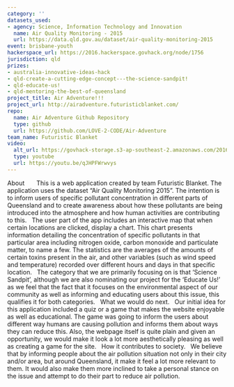 ```yaml
---
category: ''
datasets_used:
- agency: Science, Information Technology and Innovation
  name: Air Quality Monitoring - 2015
  url: https://data.qld.gov.au/dataset/air-quality-monitoring-2015
event: brisbane-youth
hackerspace_url: https://2016.hackerspace.govhack.org/node/1756
jurisdiction: qld
prizes:
- australia-innovative-ideas-hack
- qld-create-a-cutting-edge-concept---the-science-sandpit!
- qld-educate-us!
- qld-mentoring-the-best-of-queensland
project_title: Air Adventure!!!
project_url: http://airadventure.futuristicblanket.com/
repo:
  name: Air Adventure Github Repository
  type: github
  url: https://github.com/LOVE-2-CODE/Air-Adventure
team_name: Futuristic Blanket
video:
  alt_url: https://govhack-storage.s3-ap-southeast-2.amazonaws.com/2016/govhack.mov
  type: youtube
  url: https://youtu.be/qJHPFWrwvys
---
```


​​​​​​​About
 
 
 
This is a web application created by team Futuristic Blanket. The application uses the dataset “Air Quality Monitoring 2015”. The intention is to inform users of specific pollutant concentration in different parts of Queensland and to create awareness about how these pollutants are being introduced into the atmosphere and how human activities are contributing to this.
 
The user part of the app includes an interactive map that when certain locations are clicked, display a chart. This chart presents information detailing the concentration of specific pollutants in that particular area including nitrogen oxide, carbon monoxide and particulate matter, to name a few. The statistics are the averages of the amounts of certain toxins present in the air, and other variables (such as wind speed and temperature) recorded over different hours and days in that specific location.
 
The category that we are primarily focusing on is that ‘Science Sandpit’, although we are also nominating our project for the ‘Educate Us!’ as we feel that the fact that it focuses on the environmental aspect of our community as well as informing and educating users about this issue, this qualifies it for both categories.
 
What we would do next.
 
Our initial idea for this application included a quiz or a game that makes the website enjoyable as well as educational. The game was going to inform the users about different way humans are causing pollution and informs them about ways they can reduce this. Also, the webpage itself is quite plain and given an opportunity, we would make it look a lot more aesthetically pleasing as well as creating a game for the site.
 
How it contributes to society.
 
We believe that by informing people about the air pollution situation not only in their city and/or area, but around Queensland, it make it feel a lot more relevant to them. It would also make them more inclined to take a personal stance on the issue and attempt to do their part to reduce air pollution.